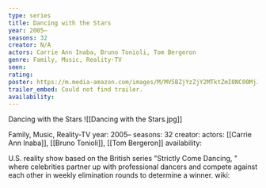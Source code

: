 ```yaml
---
type: series
title: Dancing with the Stars
year: 2005–
seasons: 32
creator: N/A
actors: Carrie Ann Inaba, Bruno Tonioli, Tom Bergeron
genre: Family, Music, Reality-TV
seen:
rating: 
poster: https://m.media-amazon.com/images/M/MV5BZjYzZjY2MTktZmI0NC00MjJhLWFjMjQtMDJmZDhiNDAxM2NhXkEyXkFqcGdeQXVyODk4Nzg5NjE@._V1_SX300.jpg
trailer_embed: Could not find trailer.
availability:
---
```

Dancing with the Stars
![[Dancing with the Stars.jpg]]

Family, Music, Reality-TV
year: 2005–
seasons: 32
creator: 
actors: [[Carrie Ann Inaba]], [[Bruno Tonioli]], [[Tom Bergeron]]
availability:

U.S. reality show based on the British series "Strictly Come Dancing, " where celebrities partner up with professional dancers and compete against each other in weekly elimination rounds to determine a winner.
wiki: 


